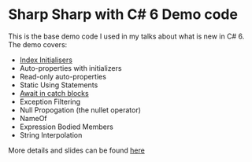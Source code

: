# Sharp Sharp with C# 6 Demo code

This is the base demo code I used in my talks about what is new in C# 6. The demo covers:
- [Index Initialisers](http://www.sadev.co.za/content/index-initialisers-c-6)
- Auto-properties with initializers 
- Read-only auto-properties
- Static Using Statements
- [Await in catch blocks](http://www.sadev.co.za/content/exceptions-what-happens-when-exception-occurs-inside-catch-or-inside-when-c-6-how-smart)
- Exception Filtering
- Null Propogation (the nullet operator)
- NameOf
- Expression Bodied Members
- String Interpolation

More details and slides can be found [here](http://www.sadev.co.za/content/slides-my-devday-march-2015-talks)
